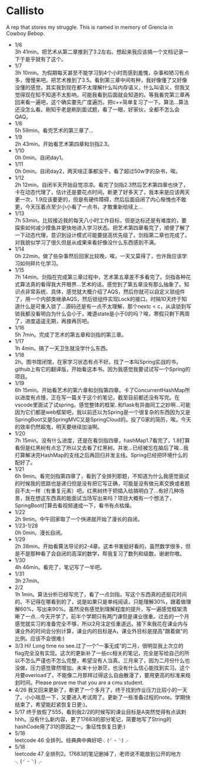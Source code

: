 # Callisto
A rep that stores my struggle. This is named in memory of Grencia in Cowboy Bebop.

* 1/6   
3h 41min。把艺术从第二章推到了3.2左右。想起来我应该搞一个文档记录一下于是乎就有了这个。
* 1/7  
3h 10min。为假期每天甚至不能学习到4个小时而感到羞愧，杂事和陋习有点多，慢慢来吧。把艺术推到了3.5。看到第三章中间有种，我好像懂了又好像没懂的感觉，其实我到现在都不太理解什么叫内存语义，什么叫语义，但我又觉得现在知不知道不太影响，可能我看到后面就会知道的。等我看完第三章再回来看一遍吧，这个确实要先广度遍历。把c++简单复习了一下。算法...算法还没怎么看。刷知乎老是刷到面试题，看了一眼，好家伙，全都不怎么会QAQ。
* 1/8  
5h 59min。看完艺术的第三章了...
* 1/9  
2h 43min。开始看艺术第四章和剑指2.3。
* 1/10  
0h 0min。自闭day1。
* 1/11  
0h 0min。自闭day2，两天啥正事都没干，看了超过50w字的杂书，唉。
* 1/12  
2h 12min。自闭半天开始自觉凉凉。看完了剑指2.3然后艺术第四章也快了，卡在动态代理了，估计还是要花点时间。断更了好多天了，我本来是应该两天更一次，1.9应该要更的，但是有硬件障碍，然后后面自闭了内心惭愧也不敢更，今天压着点至少小小看了一点书，才敢重新给续上...
* 1/13  
7h 53min。比较接近我的每天八小时工作目标，但是达标还是有难度的，要探索如何减少摸鱼并更快地进入学习状态。把艺术第四章看完了，顺便了解了一下动态代理，意识到设计模式可能要提高优先级了。剑指第二章也完成了。对我貌似学习了很久但是从成果来看好像没什么东西感到不满。
* 1/14  
0h 22min。做了些杂事然后回家比较晚，唉，一天又莫得了，也许我应该学习如何碎片化学习。
* 1/15  
7h 14min。剑指在完成第三章过程中，艺术第五章差不多看完了。剑指各种花式算法真的看得我大开眼界...艺术的话，感觉到了第五章没有那么抽象了。知识点非常系统、具体，感觉就大概介绍了AQS，然后你就可以自定义锁组件了，用一个内部类继承AQS，然后锁组件实现Lock的接口。时隔10天终于知道什么是可重入锁了...源码还是有一点不太理解，那个nextc < c，从读锁到写锁我都没看明白为什么会小于，难道state是小于0的吗？唉，寒假只剩下两周了，进度遥遥无期，再接再厉吧。
* 1/16  
5h 7min。完成了艺术的第五章和剑指的第三章。
* 1/17  
1h 4min。搞了一天卫生就没学什么东西。
* 1/18  
2h。图书馆闭馆，在家学习状态有点不好。找了一本叫Spring实战的书，github上有它的翻译版，开始看这本书。因为我感觉我要试试写一个Spring的项目。
* 1/19  
6h 15min。开始看艺术的第六章和剑指第四章。卡了ConcurrentHashMap所以进度有点慢，正在写一篇关于这个的笔记，截至目前都还没有写完。在vscode里面试了试spring，感觉整体的框架..和flask有异曲同工之妙啊...可能因为它们都是web框架吧，我以前还以为Spring是一个很复杂的东西因为又是SpringBoot又是SpringMVC又是SpringCloud的。投了G家的简历，唉。今天的效率仍然超鬼，明天要继续加油啊。
* 1/20  
7h 15min。没有什么进度，还是在看剑指四章，hashMap1.7看完了，1.8打算看但是红黑树有点忘了所以又去看了红黑树。并发...已经被忘在脑后了唉...我打算解决完HashMap的支线之后再回归并发主线。Spring已经把环境什么的配好了。
* 1/21  
6h 9min。看完剑指第四章了，看到了全排列那题，不知道为什么我感觉面试的时候我的思路也是递归但是没有把它写正确，可能是没有做元素交换或者题目不太一样（有重复元素）吧。红黑树终于把插入给搞明白了...有好几种场景，我在想这东西真的能面试当场写出来吗？项目大概有一个想法了，SpringBoot打算去看视频速成一下，看书有点枯燥。
* 1/22  
2h 9min。中午回家取了一个快递就开始了漫长的自闭。
* 1/23-1/28  
0h 0min。漫长自闭。
* 1/29  
2h 38min。开始看算法导论的2-4章。这本书害挺好看的，虽然数学很多，但是不是那种看了会自闭的高深的数学，帮我复习了数列和级数，谢谢你嗷。
* 1/30  
4h 46min。看完了，笔记写了一半吧。
* 1/31  
3h 27min。
* 2/2  
1h 1min。算法分析已经写完了，看了一点剑指，写这个东西真的还挺花时间的。不记得在哪看到的了，说是如果只是单纯阅读，只能理解30%，跟着做理解60%，写出来90%。虽然没有感觉到理解程度的提升，写一遍感觉框架清晰了一点...今天开学了，前半个学期只有两门课但是课业很重。过去的一个月感觉就实习的准备完全不够，所以2月注定任重道远。接下来我花在课业内与课业外的时间会分别计算，课业内的目标是A，课业外目标是提高"跟着做"的比例。应该不会很难:)
* 3/3
Hi! Long time no see.过了一个“一事无成”的二月，很明显我上次立的flag完全没有实现。这次的更新补了一些cc相关的笔记，完全是写给自己的所以不怎么严谨也不怎么完整，希望没有人当真。三月来了，因为二月份什么也没做，压力感觉骤然增加。未来十分渺茫，也没有什么信心能找到实习。这个月要overload了，不能像二月那样过得这么自由散漫了，要用更高的标准来规划时间。Please prove me that you are a cmu student.
* 4/26
我又回来更新了，断更了一个多月了，终于找到作业压力比较小的一天了。小小喘息一下，又要进入考试周了。更新了一些准备过程的note。学期快结束了，希望能赶紧恢复日更:)。
* 5/17
终于放假了555，看到我2/2的时候写的课业目标是A突然觉得有点讽刺hhh。没有什么新内容，更了17683的部分笔记，简要地写了String的hashCode用了31的原因之一。象征性恢复日更:)
* 5/18  
leetcode 46 全排列。经典典中典好吧╮(╯-╰)╭
* 5/18  
leetcode 47 全排列2。17683的笔记删掉了，老师说不能放到公开的地方╮(╯-╰)╭